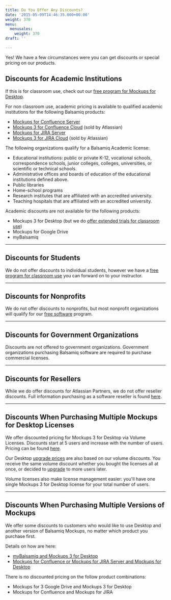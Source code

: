 ```yaml
---
title: Do You Offer Any Discounts?
date: '2015-05-09T14:46:35.000+00:00'
weight: 370
menu:
  menusales:
    weight: 370
draft: ''

---
```


Yes! We have a few circumstances were you can get discounts or special pricing on our products.

## Discounts for Academic Institutions

If this is for classroom use, check out our [free program for Mockups for Desktop](https://balsamiq.com/free).

For non classroom use, academic pricing is available to qualified academic institutions for the following Balsamiq products:

*   [Mockups for Confluence Server](https://balsamiq.com/buy/#c)
*   [Mockups 3 for Confluence Cloud](https://www.atlassian.com/licensing/marketplace/#licensingandpricing-5) (sold by Atlassian)
*   [Mockups for JIRA Server](https://balsamiq.com/buy/#j)
*   [Mockups 3 for JIRA Cloud](https://www.atlassian.com/licensing/marketplace/#licensingandpricing-5) (sold by Atlassian)

The following organizations qualify for a Balsamiq Academic license:

*   Educational institutions: public or private K-12, vocational schools, correspondence schools, junior colleges, colleges, universities, or scientific or technical schools.
*   Administrative offices and boards of education of the educational institutions defined above.
*   Public libraries
*   Home-school programs
*   Research institutes that are affiliated with an accredited university.
*   Teaching hospitals that are affiliated with an accredited university.

Academic discounts are not available for the following products:

*   Mockups 3 for Desktop (but we do [offer extended trials for classroom use](https://balsamiq.com/free))
*   Mockups for Google Drive
*   myBalsamiq

---

## Discounts for Students

We do not offer discounts to individual students, however we have a [free program for classroom use](https://balsamiq.com/free) you can forward on to your instructor.

---

## Discounts for Nonprofits

We do not offer discounts to nonprofits, but most nonprofit organizations will qualify for our [free software](https://balsamiq.com/free) program.

---

## Discounts for Government Organizations

Discounts are not offered to government organizations. Government organizations purchasing Balsamiq software are required to purchase commercial licenses.

---

## Discounts for Resellers

While we do offer discounts for Atlassian Partners, we do not offer reseller discounts. Full information purchasing as a software reseller is found [here](/sales/resellers/).

---

## Discounts When Purchasing Multiple Mockups for Desktop Licenses

We offer discounted pricing for Mockups 3 for Desktop via Volume Licenses. Discounts start at 5 users and increase with the number of users. Pricing can be found [here](https://balsamiq.com/buy/#dv).

Our Desktop [upgrade prices](https://balsamiq.com/buy/desktopupgrades/) are also based on our volume discounts. You receive the same volume discount whether you bought the licenses all at once, or decided to [upgrade](/sales/upgrades/) to more users later.

Volume licenses also make license management easier: you'll have one single Mockups 3 for Desktop license for your total number of users.

---

## Discounts When Purchasing Multiple Versions of Mockups

We offer some discounts to customers who would like to use Desktop and another version of Balsamiq Mockups, no matter which product you purchase first.

Details on how are here:

*   [myBalsamiq and Mockups 3 for Desktop](/mybalsamiq/mybanddesktop/#savings-when-using-both-versions)
*   [Mockups for Confluence or Mockups for JIRA Server and Mockups for Desktop](/sales/atlassianplugindiscounts/)

There is no discounted pricing on the follow product combinations:

*   Mockups for 3 Google Drive and Mockups 3 for Desktop
*   Mockups for Confluence and Mockups for JIRA